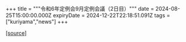 +++
title = """令和6年定例会9月定例会議（2日目）"""
date = 2024-08-25T15:00:00.000Z
expiryDate = 2024-12-22T22:18:51.091Z
tags = ["kuriyama","news"]
+++


[[source]](https://www.town.kuriyama.hokkaido.jp/site/gikai/28615.html)
